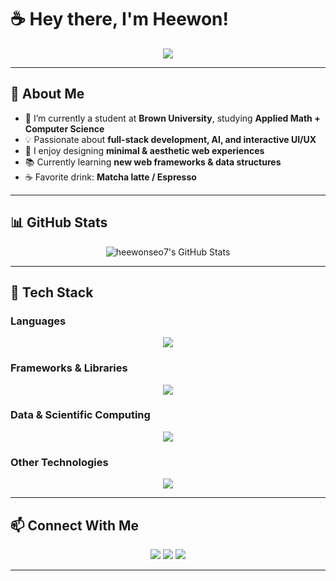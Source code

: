 <!-- Header with centered aesthetic intro -->

<h1 align="left">☕ Hey there, I'm Heewon! </h1>

<!-- Typing text animation -->
<p align="center">
  <img src="https://readme-typing-svg.herokuapp.com?font=Fira+Code&duration=3000&pause=1000&color=A98274&center=true&vCenter=true&width=500&lines=Full-Stack+Developer;Passionate+about+AI+%26+ML;Lover+of+Matcha+%26+Coffee;Building+cool+projects!">
</p>

---

## **📍 About Me**
- 🍵 I’m currently a student at **Brown University**, studying **Applied Math + Computer Science**  
- 💡 Passionate about **full-stack development, AI, and interactive UI/UX**  
- 🎨 I enjoy designing **minimal & aesthetic web experiences**  
- 📚 Currently learning **new web frameworks & data structures**  
- ☕ Favorite drink: **Matcha latte / Espresso**  

---

## **📊 GitHub Stats**
<!-- GitHub Stats -->
<p align="center">
  <img src="https://streak-stats.demolab.com?user=heewonseo7&theme=calm&hide_border=true" alt="heewonseo7's GitHub Stats" />
</p>

---

## **🔧 Tech Stack**
### **Languages**
<p align="center">
  <img src="https://skillicons.dev/icons?i=java,python,cpp,ts,js,html,css" />
</p>

### **Frameworks & Libraries**
<p align="center">
  <img src="https://skillicons.dev/icons?i=react,nodejs,tailwind,sass,flask" />
</p>

### **Data & Scientific Computing**
<p align="center">
  <img src="https://skillicons.dev/icons?i=pandas,numpy,matplotlib" />
</p>

### **Other Technologies**
<p align="center">
  <img src="https://skillicons.dev/icons?i=astro,git,docker" />
</p>

---

## **📫 Connect With Me**
<p align="center">
  <a href="[https://www.linkedin.com/in/YourLinkedIn/](https://www.linkedin.com/in/heewon-seo-4b652621b/)" target="_blank"><img src="https://img.shields.io/badge/LinkedIn-0077B5?style=flat-square&logo=linkedin&logoColor=white"></a>
  <a href="mailto:heewon_seo@brown.edu"><img src="https://img.shields.io/badge/Email-D14836?style=flat-square&logo=gmail&logoColor=white"></a>
  <a href="https://yourportfolio.com"><img src="https://img.shields.io/badge/Portfolio-20C20E?style=flat-square&logo=internet-explorer&logoColor=white"></a>
</p>

---

